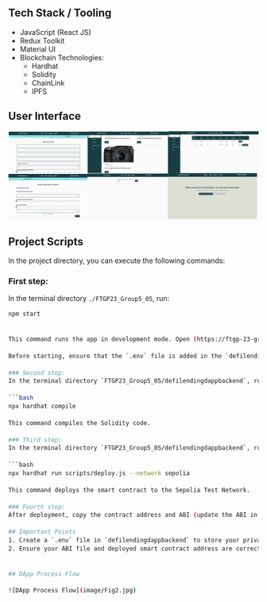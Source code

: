 ## Tech Stack / Tooling

- JavaScript (React JS)
- Redux Toolkit
- Material UI
- Blockchain Technologies:
  - Hardhat
  - Solidity
  - ChainLink
  - IPFS
 
## User Interface

![User Interface](image/Fig1.jpg)




## Project Scripts

In the project directory, you can execute the following commands:

### First step:

In the terminal directory `./FTGP23_Group5_05`, run:

```bash
npm start


This command runs the app in development mode. Open (https://ftgp-23-group5-05.vercel.app/) to view it in your browser. The page will automatically reload if you make changes. You might also see lint errors in the console.

Before starting, ensure that the `.env` file is added in the `defilendingdappbackend` directory with the keys `ALCHEMY_API_KEY_URL` and `SEPOLIA_PRIVATE_KEY`.

### Second step:
In the terminal directory `FTGP23_Group5_05/defilendingdappbackend`, run:

```bash
npx hardhat compile

This command compiles the Solidity code.

### Third step:
In the terminal directory `FTGP23_Group5_05/defilendingdappbackend`, run:

```bash
npx hardhat run scripts/deploy.js --network sepolia

This command deploys the smart contract to the Sepolia Test Network.

### Fourth step:
After deployment, copy the contract address and ABI (update the ABI in `src/constants/index.js` only if the contract has changed).

## Important Points
1. Create a `.env` file in `defilendingdappbackend` to store your private key and Alchemy API key URL.
2. Ensure your ABI file and deployed smart contract address are correctly referenced in the `src/constants/index.js` file on the frontend.


## DApp Process Flow

![DApp Process Flow](image/Fig2.jpg)
